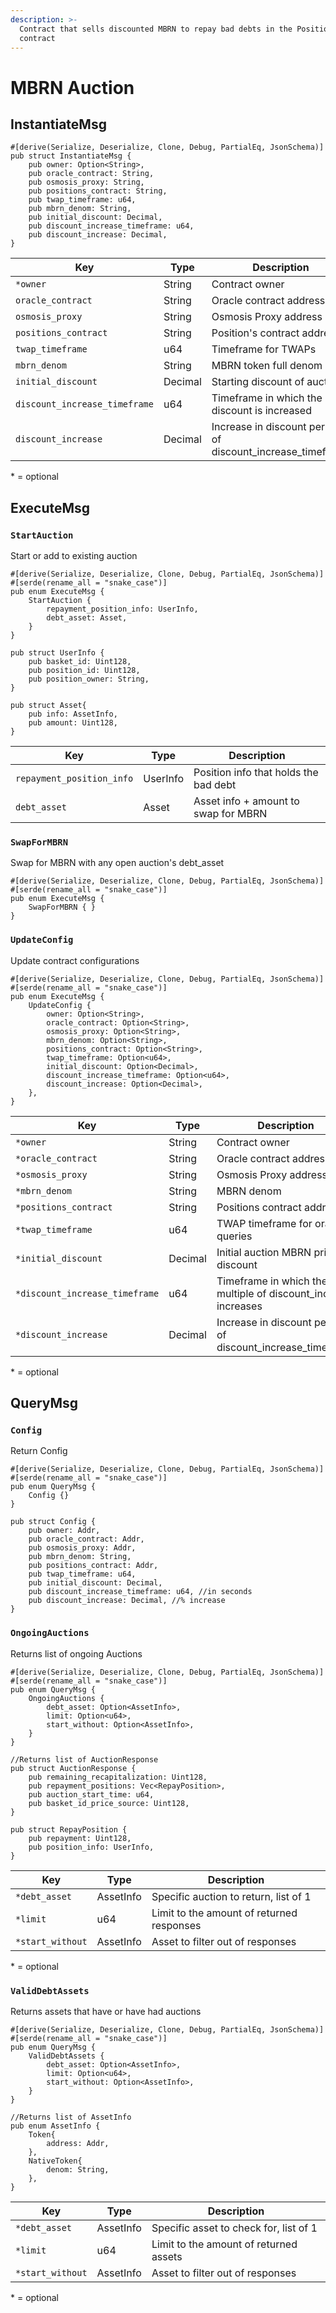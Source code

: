 ```yaml
---
description: >-
  Contract that sells discounted MBRN to repay bad debts in the Positions
  contract
---
```


# MBRN Auction

## InstantiateMsg

```
#[derive(Serialize, Deserialize, Clone, Debug, PartialEq, JsonSchema)]
pub struct InstantiateMsg {
    pub owner: Option<String>,
    pub oracle_contract: String,
    pub osmosis_proxy: String,
    pub positions_contract: String,
    pub twap_timeframe: u64,
    pub mbrn_denom: String,
    pub initial_discount: Decimal,
    pub discount_increase_timeframe: u64,
    pub discount_increase: Decimal,
}
```

| Key                           | Type    | Description                                                    |
| ----------------------------- | ------- | -------------------------------------------------------------- |
| `*owner`                      | String  | Contract owner                                                 |
| `oracle_contract`             | String  | Oracle contract address                                        |
| `osmosis_proxy`               | String  | Osmosis Proxy address                                          |
| `positions_contract`          | String  | Position's contract address                                    |
| `twap_timeframe`              | u64     | Timeframe for TWAPs                                            |
| `mbrn_denom`                  | String  | MBRN token full denom                                          |
| `initial_discount`            | Decimal | Starting discount of auctions                                  |
| `discount_increase_timeframe` | u64     | Timeframe in which the discount is increased                   |
| `discount_increase`           | Decimal | Increase in discount per unit of discount\_increase\_timeframe |

&#x20;\* = optional

## ExecuteMsg

### `StartAuction`

Start or add to existing auction

```
#[derive(Serialize, Deserialize, Clone, Debug, PartialEq, JsonSchema)]
#[serde(rename_all = "snake_case")]
pub enum ExecuteMsg {
    StartAuction {
        repayment_position_info: UserInfo,
        debt_asset: Asset,
    }
}

pub struct UserInfo {
    pub basket_id: Uint128,
    pub position_id: Uint128,
    pub position_owner: String,
}

pub struct Asset{
    pub info: AssetInfo,
    pub amount: Uint128,
}
```

| Key                       | Type     | Description                           |
| ------------------------- | -------- | ------------------------------------- |
| `repayment_position_info` | UserInfo | Position info that holds the bad debt |
| `debt_asset`              | Asset    | Asset info + amount to swap for MBRN  |

### `SwapForMBRN`

Swap for MBRN with any open auction's debt\_asset

```
#[derive(Serialize, Deserialize, Clone, Debug, PartialEq, JsonSchema)]
#[serde(rename_all = "snake_case")]
pub enum ExecuteMsg {
    SwapForMBRN { }
}
```

### `UpdateConfig`

Update contract configurations

```
#[derive(Serialize, Deserialize, Clone, Debug, PartialEq, JsonSchema)]
#[serde(rename_all = "snake_case")]
pub enum ExecuteMsg {
    UpdateConfig {
        owner: Option<String>,
        oracle_contract: Option<String>,
        osmosis_proxy: Option<String>,
        mbrn_denom: Option<String>,
        positions_contract: Option<String>,
        twap_timeframe: Option<u64>,
        initial_discount: Option<Decimal>,
        discount_increase_timeframe: Option<u64>, 
        discount_increase: Option<Decimal>, 
    },
}
```

| Key                            | Type    | Description                                                     |
| ------------------------------ | ------- | --------------------------------------------------------------- |
| `*owner`                       | String  | Contract owner                                                  |
| `*oracle_contract`             | String  | Oracle contract address                                         |
| `*osmosis_proxy`               | String  | Osmosis Proxy address                                           |
| `*mbrn_denom`                  | String  | MBRN denom                                                      |
| `*positions_contract`          | String  | Positions contract address                                      |
| `*twap_timeframe`              | u64     | TWAP timeframe for oracle queries                               |
| `*initial_discount`            | Decimal | Initial auction MBRN price discount                             |
| `*discount_increase_timeframe` | u64     | Timeframe in which the multiple of discount\_increase increases |
| `*discount_increase`           | Decimal | Increase in discount per unit of discount\_increase\_timeframe  |

&#x20;\* = optional

## QueryMsg

### `Config`

Return Config

```
#[derive(Serialize, Deserialize, Clone, Debug, PartialEq, JsonSchema)]
#[serde(rename_all = "snake_case")]
pub enum QueryMsg {
    Config {}
}

pub struct Config {    
    pub owner: Addr,
    pub oracle_contract: Addr,
    pub osmosis_proxy: Addr,
    pub mbrn_denom: String,
    pub positions_contract: Addr,
    pub twap_timeframe: u64,
    pub initial_discount: Decimal,
    pub discount_increase_timeframe: u64, //in seconds
    pub discount_increase: Decimal, //% increase
}
```

### `OngoingAuctions`

Returns list of ongoing Auctions

```
#[derive(Serialize, Deserialize, Clone, Debug, PartialEq, JsonSchema)]
#[serde(rename_all = "snake_case")]
pub enum QueryMsg {
    OngoingAuctions {
        debt_asset: Option<AssetInfo>,
        limit: Option<u64>,
        start_without: Option<AssetInfo>,
    }
}

//Returns list of AuctionResponse
pub struct AuctionResponse {
    pub remaining_recapitalization: Uint128,
    pub repayment_positions: Vec<RepayPosition>,  
    pub auction_start_time: u64,
    pub basket_id_price_source: Uint128,
}

pub struct RepayPosition {  
    pub repayment: Uint128,
    pub position_info: UserInfo,
}
```

| Key              | Type      | Description                               |
| ---------------- | --------- | ----------------------------------------- |
| `*debt_asset`    | AssetInfo | Specific auction to return, list of 1     |
| `*limit`         | u64       | Limit to the amount of returned responses |
| `*start_without` | AssetInfo | Asset to filter out of responses          |

&#x20;\* = optional

### `ValidDebtAssets`&#x20;

Returns assets that have or have had auctions

```
#[derive(Serialize, Deserialize, Clone, Debug, PartialEq, JsonSchema)]
#[serde(rename_all = "snake_case")]
pub enum QueryMsg {
    ValidDebtAssets {
        debt_asset: Option<AssetInfo>,
        limit: Option<u64>,
        start_without: Option<AssetInfo>,
    }
}

//Returns list of AssetInfo
pub enum AssetInfo {
    Token{
        address: Addr,
    },
    NativeToken{
        denom: String,
    },
}
```

| Key              | Type      | Description                            |
| ---------------- | --------- | -------------------------------------- |
| `*debt_asset`    | AssetInfo | Specific asset to check for, list of 1 |
| `*limit`         | u64       | Limit to the amount of returned assets |
| `*start_without` | AssetInfo | Asset to filter out of responses       |

&#x20;\* = optional
